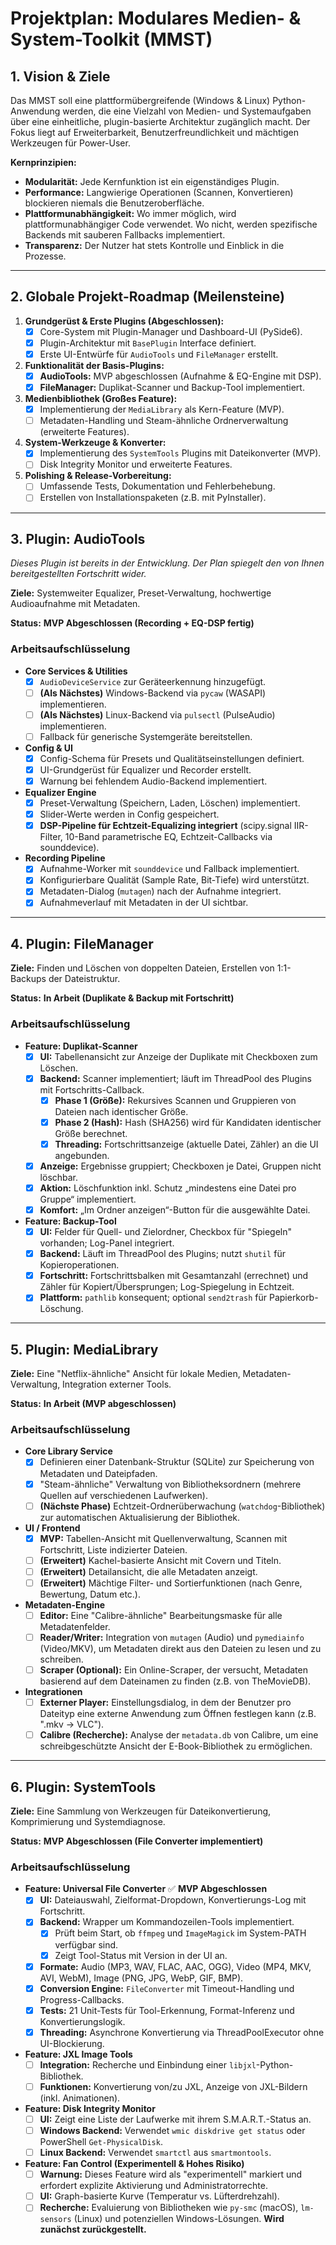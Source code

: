 # Projektplan: Modulares Medien- & System-Toolkit (MMST)

## 1. Vision & Ziele

Das MMST soll eine plattformübergreifende (Windows & Linux) Python-Anwendung werden, die eine Vielzahl von Medien- und Systemaufgaben über eine einheitliche, plugin-basierte Architektur zugänglich macht. Der Fokus liegt auf Erweiterbarkeit, Benutzerfreundlichkeit und mächtigen Werkzeugen für Power-User.

**Kernprinzipien:**

- **Modularität:** Jede Kernfunktion ist ein eigenständiges Plugin.
- **Performance:** Langwierige Operationen (Scannen, Konvertieren) blockieren niemals die Benutzeroberfläche.
- **Plattformunabhängigkeit:** Wo immer möglich, wird plattformunabhängiger Code verwendet. Wo nicht, werden spezifische Backends mit sauberen Fallbacks implementiert.
- **Transparenz:** Der Nutzer hat stets Kontrolle und Einblick in die Prozesse.

---

## 2. Globale Projekt-Roadmap (Meilensteine)

1. **Grundgerüst & Erste Plugins (Abgeschlossen):**
    - [x] Core-System mit Plugin-Manager und Dashboard-UI (PySide6).
    - [x] Plugin-Architektur mit `BasePlugin` Interface definiert.
    - [x] Erste UI-Entwürfe für `AudioTools` und `FileManager` erstellt.

2. **Funktionalität der Basis-Plugins:**
    - [x] **AudioTools:** MVP abgeschlossen (Aufnahme & EQ-Engine mit DSP).
    - [x] **FileManager:** Duplikat-Scanner und Backup-Tool implementiert.

3. **Medienbibliothek (Großes Feature):**
    - [x] Implementierung der `MediaLibrary` als Kern-Feature (MVP).
    - [ ] Metadaten-Handling und Steam-ähnliche Ordnerverwaltung (erweiterte Features).

4. **System-Werkzeuge & Konverter:**
    - [x] Implementierung des `SystemTools` Plugins mit Dateikonverter (MVP).
    - [ ] Disk Integrity Monitor und erweiterte Features.

5. **Polishing & Release-Vorbereitung:**
    - [ ] Umfassende Tests, Dokumentation und Fehlerbehebung.
    - [ ] Erstellen von Installationspaketen (z.B. mit PyInstaller).

---

## 3. Plugin: AudioTools

*Dieses Plugin ist bereits in der Entwicklung. Der Plan spiegelt den von Ihnen bereitgestellten Fortschritt wider.*

**Ziele:** Systemweiter Equalizer, Preset-Verwaltung, hochwertige Audioaufnahme mit Metadaten.

**Status:** **MVP Abgeschlossen (Recording + EQ-DSP fertig)**

### Arbeitsaufschlüsselung

- **Core Services & Utilities**
  - [x] `AudioDeviceService` zur Geräteerkennung hinzugefügt.
  - [ ] **(Als Nächstes)** Windows-Backend via `pycaw` (WASAPI) implementieren.
  - [ ] **(Als Nächstes)** Linux-Backend via `pulsectl` (PulseAudio) implementieren.
  - [ ] Fallback für generische Systemgeräte bereitstellen.

- **Config & UI**
  - [x] Config-Schema für Presets und Qualitätseinstellungen definiert.
  - [x] UI-Grundgerüst für Equalizer und Recorder erstellt.
  - [x] Warnung bei fehlendem Audio-Backend implementiert.

- **Equalizer Engine**
  - [x] Preset-Verwaltung (Speichern, Laden, Löschen) implementiert.
  - [x] Slider-Werte werden in Config gespeichert.
  - [x] **DSP-Pipeline für Echtzeit-Equalizing integriert** (scipy.signal IIR-Filter, 10-Band parametrische EQ, Echtzeit-Callbacks via sounddevice).

- **Recording Pipeline**
  - [x] Aufnahme-Worker mit `sounddevice` und Fallback implementiert.
  - [x] Konfigurierbare Qualität (Sample Rate, Bit-Tiefe) wird unterstützt.
  - [x] Metadaten-Dialog (`mutagen`) nach der Aufnahme integriert.
  - [x] Aufnahmeverlauf mit Metadaten in der UI sichtbar.

---

## 4. Plugin: FileManager

**Ziele:** Finden und Löschen von doppelten Dateien, Erstellen von 1:1-Backups der Dateistruktur.

**Status:** **In Arbeit (Duplikate & Backup mit Fortschritt)**

### Arbeitsaufschlüsselung

- **Feature: Duplikat-Scanner**
  - [x] **UI:** Tabellenansicht zur Anzeige der Duplikate mit Checkboxen zum Löschen.
  - [x] **Backend:** Scanner implementiert; läuft im ThreadPool des Plugins mit Fortschritts-Callback.
    - [x] **Phase 1 (Größe):** Rekursives Scannen und Gruppieren von Dateien nach identischer Größe.
    - [x] **Phase 2 (Hash):** Hash (SHA256) wird für Kandidaten identischer Größe berechnet.
    - [x] **Threading:** Fortschrittsanzeige (aktuelle Datei, Zähler) an die UI angebunden.
  - [x] **Anzeige:** Ergebnisse gruppiert; Checkboxen je Datei, Gruppen nicht löschbar.
  - [x] **Aktion:** Löschfunktion inkl. Schutz „mindestens eine Datei pro Gruppe“ implementiert.
  - [x] **Komfort:** „Im Ordner anzeigen“-Button für die ausgewählte Datei.

- **Feature: Backup-Tool**
  - [x] **UI:** Felder für Quell- und Zielordner, Checkbox für "Spiegeln" vorhanden; Log-Panel integriert.
  - [x] **Backend:** Läuft im ThreadPool des Plugins; nutzt `shutil` für Kopieroperationen.
  - [x] **Fortschritt:** Fortschrittsbalken mit Gesamtanzahl (errechnet) und Zähler für Kopiert/Übersprungen; Log-Spiegelung in Echtzeit.
  - [x] **Plattform:** `pathlib` konsequent; optional `send2trash` für Papierkorb-Löschung.

---

## 5. Plugin: MediaLibrary

**Ziele:** Eine "Netflix-ähnliche" Ansicht für lokale Medien, Metadaten-Verwaltung, Integration externer Tools.

**Status:** **In Arbeit (MVP abgeschlossen)**

### Arbeitsaufschlüsselung

- **Core Library Service**
  - [x] Definieren einer Datenbank-Struktur (SQLite) zur Speicherung von Metadaten und Dateipfaden.
  - [x] "Steam-ähnliche" Verwaltung von Bibliotheksordnern (mehrere Quellen auf verschiedenen Laufwerken).
  - [ ] **(Nächste Phase)** Echtzeit-Ordnerüberwachung (`watchdog`-Bibliothek) zur automatischen Aktualisierung der Bibliothek.

- **UI / Frontend**
  - [x] **MVP:** Tabellen-Ansicht mit Quellenverwaltung, Scannen mit Fortschritt, Liste indizierter Dateien.
  - [ ] **(Erweitert)** Kachel-basierte Ansicht mit Covern und Titeln.
  - [ ] **(Erweitert)** Detailansicht, die alle Metadaten anzeigt.
  - [ ] **(Erweitert)** Mächtige Filter- und Sortierfunktionen (nach Genre, Bewertung, Datum etc.).

- **Metadaten-Engine**
  - [ ] **Editor:** Eine "Calibre-ähnliche" Bearbeitungsmaske für alle Metadatenfelder.
  - [ ] **Reader/Writer:** Integration von `mutagen` (Audio) und `pymediainfo` (Video/MKV), um Metadaten direkt aus den Dateien zu lesen und zu schreiben.
  - [ ] **Scraper (Optional):** Ein Online-Scraper, der versucht, Metadaten basierend auf dem Dateinamen zu finden (z.B. von TheMovieDB).

- **Integrationen**
  - [ ] **Externer Player:** Einstellungsdialog, in dem der Benutzer pro Dateityp eine externe Anwendung zum Öffnen festlegen kann (z.B. ".mkv -> VLC").
  - [ ] **Calibre (Recherche):** Analyse der `metadata.db` von Calibre, um eine schreibgeschützte Ansicht der E-Book-Bibliothek zu ermöglichen.

---

## 6. Plugin: SystemTools

**Ziele:** Eine Sammlung von Werkzeugen für Dateikonvertierung, Komprimierung und Systemdiagnose.

**Status:** **MVP Abgeschlossen (File Converter implementiert)**

### Arbeitsaufschlüsselung

- **Feature: Universal File Converter** ✅ **MVP Abgeschlossen**
  - [x] **UI:** Dateiauswahl, Zielformat-Dropdown, Konvertierungs-Log mit Fortschritt.
  - [x] **Backend:** Wrapper um Kommandozeilen-Tools implementiert.
    - [x] Prüft beim Start, ob `ffmpeg` und `ImageMagick` im System-PATH verfügbar sind.
    - [x] Zeigt Tool-Status mit Version in der UI an.
  - [x] **Formate:** Audio (MP3, WAV, FLAC, AAC, OGG), Video (MP4, MKV, AVI, WebM), Image (PNG, JPG, WebP, GIF, BMP).
  - [x] **Conversion Engine:** `FileConverter` mit Timeout-Handling und Progress-Callbacks.
  - [x] **Tests:** 21 Unit-Tests für Tool-Erkennung, Format-Inferenz und Konvertierungslogik.
  - [x] **Threading:** Asynchrone Konvertierung via ThreadPoolExecutor ohne UI-Blockierung.

- **Feature: JXL Image Tools**
  - [ ] **Integration:** Recherche und Einbindung einer `libjxl`-Python-Bibliothek.
  - [ ] **Funktionen:** Konvertierung von/zu JXL, Anzeige von JXL-Bildern (inkl. Animationen).

- **Feature: Disk Integrity Monitor**
  - [ ] **UI:** Zeigt eine Liste der Laufwerke mit ihrem S.M.A.R.T.-Status an.
  - [ ] **Windows Backend:** Verwendet `wmic diskdrive get status` oder PowerShell `Get-PhysicalDisk`.
  - [ ] **Linux Backend:** Verwendet `smartctl` aus `smartmontools`.

- **Feature: Fan Control (Experimentell & Hohes Risiko)**
  - [ ] **Warnung:** Dieses Feature wird als "experimentell" markiert und erfordert explizite Aktivierung und Administratorrechte.
  - [ ] **UI:** Graph-basierte Kurve (Temperatur vs. Lüfterdrehzahl).
  - [ ] **Recherche:** Evaluierung von Bibliotheken wie `py-smc` (macOS), `lm-sensors` (Linux) und potenziellen Windows-Lösungen. **Wird zunächst zurückgestellt.**
